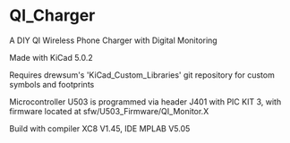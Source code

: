 # QI_Charger

A DIY QI Wireless Phone Charger with Digital Monitoring

Made with KiCad 5.0.2

Requires drewsum's 'KiCad_Custom_Libraries' git repository for custom symbols and footprints

Microcontroller U503 is programmed via header J401 with PIC KIT 3, with firmware located at sfw/U503_Firmware/QI_Monitor.X

Build with compiler XC8 V1.45, IDE MPLAB V5.05
